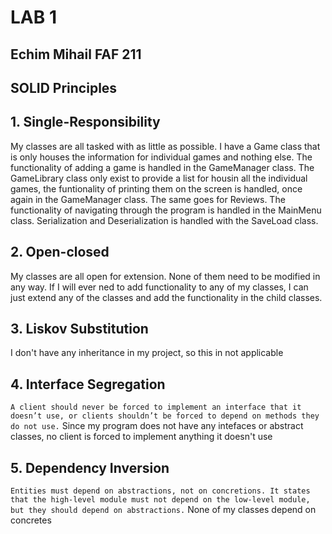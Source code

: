 # LAB 1
## Echim Mihail FAF 211
## SOLID Principles

## 1. Single-Responsibility 
My classes are all tasked with as little as possible. I have a Game class that is only houses the information for individual games and nothing else. The functionality of adding a game is handled in the GameManager class. The GameLibrary class only exist to provide a list for housin all the individual games, the funtionality of printing them on the screen is handled, once again in the GameManager class. The same goes for Reviews. The functionality of navigating through the program is handled in the MainMenu class. Serialization and Deserialization is handled with the SaveLoad class.

## 2. Open-closed
My classes are all open for extension. None of them need to be modified in any way. If I will ever ned to add functionality to any of my classes, I can just extend any of the classes and add the functionality in the child classes.

## 3. Liskov Substitution
I don't have any inheritance in my project, so this in not applicable

## 4. Interface Segregation
`A client should never be forced to implement an interface that it doesn’t use, or clients shouldn’t be forced to depend on methods they do not use.`
Since my program does not have any intefaces or abstract classes, no client is forced to implement anything it doesn't use

## 5. Dependency Inversion 
`Entities must depend on abstractions, not on concretions. It states that the high-level module must not depend on the low-level module, but they should depend on abstractions.`
None of my classes depend on concretes
